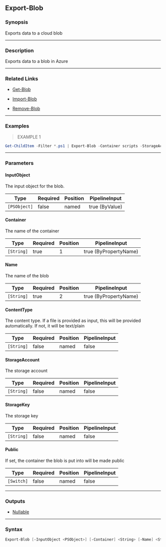 Export-Blob
-----------

### Synopsis
Exports data to a cloud blob

---

### Description

Exports data to a blob in Azure

---

### Related Links
* [Get-Blob](Get-Blob)

* [Import-Blob](Import-Blob)

* [Remove-Blob](Remove-Blob)

---

### Examples
> EXAMPLE 1

```PowerShell
Get-ChildItem -Filter *.ps1 | Export-Blob -Container scripts -StorageAccount astorageAccount -StorageKey (Get-SecureSetting aStorageKey -ValueOnly)
```

---

### Parameters
#### **InputObject**
The input object for the blob.

|Type        |Required|Position|PipelineInput |
|------------|--------|--------|--------------|
|`[PSObject]`|false   |named   |true (ByValue)|

#### **Container**
The name of the container

|Type      |Required|Position|PipelineInput        |
|----------|--------|--------|---------------------|
|`[String]`|true    |1       |true (ByPropertyName)|

#### **Name**
The name of the blob

|Type      |Required|Position|PipelineInput        |
|----------|--------|--------|---------------------|
|`[String]`|true    |2       |true (ByPropertyName)|

#### **ContentType**
The content type.  If a file is provided as input, this will be provided automatically.  If not, it will be text/plain

|Type      |Required|Position|PipelineInput|
|----------|--------|--------|-------------|
|`[String]`|false   |named   |false        |

#### **StorageAccount**
The storage account

|Type      |Required|Position|PipelineInput|
|----------|--------|--------|-------------|
|`[String]`|false   |named   |false        |

#### **StorageKey**
The storage key

|Type      |Required|Position|PipelineInput|
|----------|--------|--------|-------------|
|`[String]`|false   |named   |false        |

#### **Public**
If set, the container the blob is put into will be made public

|Type      |Required|Position|PipelineInput|
|----------|--------|--------|-------------|
|`[Switch]`|false   |named   |false        |

---

### Outputs
* [Nullable](https://learn.microsoft.com/en-us/dotnet/api/System.Nullable)

---

### Syntax
```PowerShell
Export-Blob [-InputObject <PSObject>] [-Container] <String> [-Name] <String> [-ContentType <String>] [-StorageAccount <String>] [-StorageKey <String>] [-Public] [<CommonParameters>]
```
